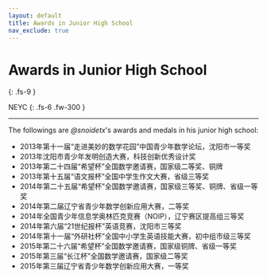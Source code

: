 ```yaml
---
layout: default
title: Awards in Junior High School
nav_exclude: true
---
```


# Awards in Junior High School
{: .fs-9 }

NEYC
{: .fs-6 .fw-300 }

---

The followings are *@snoidetx*'s awards and medals in his junior high school:
* 2013年第十一届“走进美妙的数学花园”中国青少年数学论坛，沈阳市一等奖
* 2013年沈阳市青少年发明创造大赛，科技创新优秀设计奖
* 2013年第二十四届“希望杯”全国数学邀请赛，国家级二等奖、铜牌
* 2013年第十五届“语文报杯”全国中学生作文大赛，省级三等奖
* 2014年第二十五届“希望杯”全国数学邀请赛，国家级三等奖、铜牌、省级一等奖
* 2014年第二届辽宁省青少年数学创新应用大赛，二等奖
* 2014年全国青少年信息学奥林匹克竞赛（NOIP），辽宁赛区提高组三等奖
* 2014年第六届“21世纪报杯”英语竞赛，沈阳市三等奖
* 2014年第十一届“外研社杯”全国中小学生英语技能大赛，初中组市级三等奖
* 2015年第二十六届“希望杯”全国数学邀请赛，国家级铜牌、省级一等奖
* 2015年第三届“长江杯”全国数学邀请赛，国家级二等奖
* 2015年第三届辽宁省青少年数学创新应用大赛，一等奖
